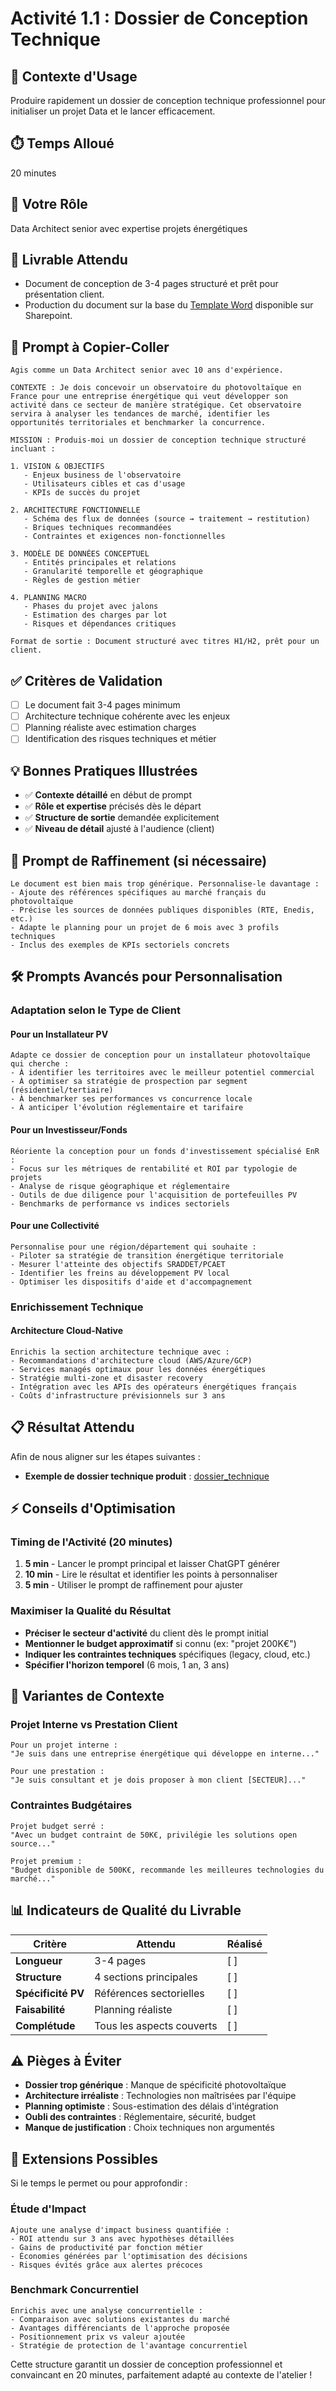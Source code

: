 # Activité 1.1 : Dossier de Conception Technique

## 🎯 Contexte d'Usage
Produire rapidement un dossier de conception technique professionnel pour initialiser un projet Data et le lancer efficacement.

## ⏱️ Temps Alloué
20 minutes

## 👤 Votre Rôle
Data Architect senior avec expertise projets énergétiques

## 📄 Livrable Attendu
- Document de conception de 3-4 pages structuré et prêt pour présentation client.
- Production du document sur la base du [Template Word](https://teamworkfr.sharepoint.com/:w:/r/TeamWork/TWGroup/Marketing/Templates/Word/TW_Template_Word_light_FR.dotx?d=w264b56caaa234cc78f43cfc3cc1c47ca&csf=1&web=1&e=LkYMtX) disponible sur Sharepoint.

## 🤖 Prompt à Copier-Coller

```
Agis comme un Data Architect senior avec 10 ans d'expérience. 

CONTEXTE : Je dois concevoir un observatoire du photovoltaïque en France pour une entreprise énergétique qui veut développer son activité dans ce secteur de manière stratégique. Cet observatoire servira à analyser les tendances de marché, identifier les opportunités territoriales et benchmarker la concurrence.

MISSION : Produis-moi un dossier de conception technique structuré incluant :

1. VISION & OBJECTIFS
   - Enjeux business de l'observatoire
   - Utilisateurs cibles et cas d'usage
   - KPIs de succès du projet

2. ARCHITECTURE FONCTIONNELLE  
   - Schéma des flux de données (source → traitement → restitution)
   - Briques techniques recommandées
   - Contraintes et exigences non-fonctionnelles

3. MODÈLE DE DONNÉES CONCEPTUEL
   - Entités principales et relations
   - Granularité temporelle et géographique
   - Règles de gestion métier

4. PLANNING MACRO
   - Phases du projet avec jalons
   - Estimation des charges par lot
   - Risques et dépendances critiques

Format de sortie : Document structuré avec titres H1/H2, prêt pour un client.
```

## ✅ Critères de Validation

- [ ] Le document fait 3-4 pages minimum
- [ ] Architecture technique cohérente avec les enjeux
- [ ] Planning réaliste avec estimation charges
- [ ] Identification des risques techniques et métier

## 💡 Bonnes Pratiques Illustrées

- ✅ **Contexte détaillé** en début de prompt
- ✅ **Rôle et expertise** précisés dès le départ
- ✅ **Structure de sortie** demandée explicitement
- ✅ **Niveau de détail** ajusté à l'audience (client)

## 🔄 Prompt de Raffinement (si nécessaire)

```
Le document est bien mais trop générique. Personnalise-le davantage :
- Ajoute des références spécifiques au marché français du photovoltaïque
- Précise les sources de données publiques disponibles (RTE, Enedis, etc.)
- Adapte le planning pour un projet de 6 mois avec 3 profils techniques
- Inclus des exemples de KPIs sectoriels concrets
```

## 🛠️ Prompts Avancés pour Personnalisation

### Adaptation selon le Type de Client

#### Pour un Installateur PV
```
Adapte ce dossier de conception pour un installateur photovoltaïque qui cherche :
- À identifier les territoires avec le meilleur potentiel commercial
- À optimiser sa stratégie de prospection par segment (résidentiel/tertiaire)
- À benchmarker ses performances vs concurrence locale
- À anticiper l'évolution réglementaire et tarifaire
```

#### Pour un Investisseur/Fonds
```
Réoriente la conception pour un fonds d'investissement spécialisé EnR :
- Focus sur les métriques de rentabilité et ROI par typologie de projets
- Analyse de risque géographique et réglementaire
- Outils de due diligence pour l'acquisition de portefeuilles PV
- Benchmarks de performance vs indices sectoriels
```

#### Pour une Collectivité
```
Personnalise pour une région/département qui souhaite :
- Piloter sa stratégie de transition énergétique territoriale
- Mesurer l'atteinte des objectifs SRADDET/PCAET
- Identifier les freins au développement PV local
- Optimiser les dispositifs d'aide et d'accompagnement
```

### Enrichissement Technique

#### Architecture Cloud-Native
```
Enrichis la section architecture technique avec :
- Recommandations d'architecture cloud (AWS/Azure/GCP)
- Services managés optimaux pour les données énergétiques
- Stratégie multi-zone et disaster recovery
- Intégration avec les APIs des opérateurs énergétiques français
- Coûts d'infrastructure prévisionnels sur 3 ans
```

## 📋 Résultat Attendu

Afin de nous aligner sur les étapes suivantes :
- **Exemple de dossier technique produit** :  [dossier_technique](../../sample%20results/dossier_technique_resultat.md)



## ⚡ Conseils d'Optimisation

### Timing de l'Activité (20 minutes)
1. **5 min** - Lancer le prompt principal et laisser ChatGPT générer
2. **10 min** - Lire le résultat et identifier les points à personnaliser
3. **5 min** - Utiliser le prompt de raffinement pour ajuster

### Maximiser la Qualité du Résultat
- **Préciser le secteur d'activité** du client dès le prompt initial
- **Mentionner le budget approximatif** si connu (ex: "projet 200K€")
- **Indiquer les contraintes techniques** spécifiques (legacy, cloud, etc.)
- **Spécifier l'horizon temporel** (6 mois, 1 an, 3 ans)

## 🎯 Variantes de Contexte

### Projet Interne vs Prestation Client
```
Pour un projet interne :
"Je suis dans une entreprise énergétique qui développe en interne..."

Pour une prestation :
"Je suis consultant et je dois proposer à mon client [SECTEUR]..."
```

### Contraintes Budgétaires
```
Projet budget serré :
"Avec un budget contraint de 50K€, privilégie les solutions open source..."

Projet premium :
"Budget disponible de 500K€, recommande les meilleures technologies du marché..."
```

## 📊 Indicateurs de Qualité du Livrable

| Critère | Attendu | Réalisé |
|---------|---------|---------|
| **Longueur** | 3-4 pages | [ ] |
| **Structure** | 4 sections principales | [ ] |
| **Spécificité PV** | Références sectorielles | [ ] |
| **Faisabilité** | Planning réaliste | [ ] |
| **Complétude** | Tous les aspects couverts | [ ] |

## ⚠️ Pièges à Éviter

- **Dossier trop générique** : Manque de spécificité photovoltaïque
- **Architecture irréaliste** : Technologies non maîtrisées par l'équipe
- **Planning optimiste** : Sous-estimation des délais d'intégration
- **Oubli des contraintes** : Réglementaire, sécurité, budget
- **Manque de justification** : Choix techniques non argumentés

## 🚀 Extensions Possibles

Si le temps le permet ou pour approfondir :

### Étude d'Impact
```
Ajoute une analyse d'impact business quantifiée :
- ROI attendu sur 3 ans avec hypothèses détaillées
- Gains de productivité par fonction métier
- Économies générées par l'optimisation des décisions
- Risques évités grâce aux alertes précoces
```

### Benchmark Concurrentiel
```
Enrichis avec une analyse concurrentielle :
- Comparaison avec solutions existantes du marché
- Avantages différenciants de l'approche proposée
- Positionnement prix vs valeur ajoutée
- Stratégie de protection de l'avantage concurrentiel
```

Cette structure garantit un dossier de conception professionnel et convaincant en 20 minutes, parfaitement adapté au contexte de l'atelier !
